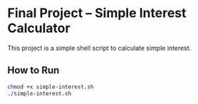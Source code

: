 # Final Project – Simple Interest Calculator

This project is a simple shell script to calculate simple interest.

## How to Run

```bash
chmod +x simple-interest.sh
./simple-interest.sh
